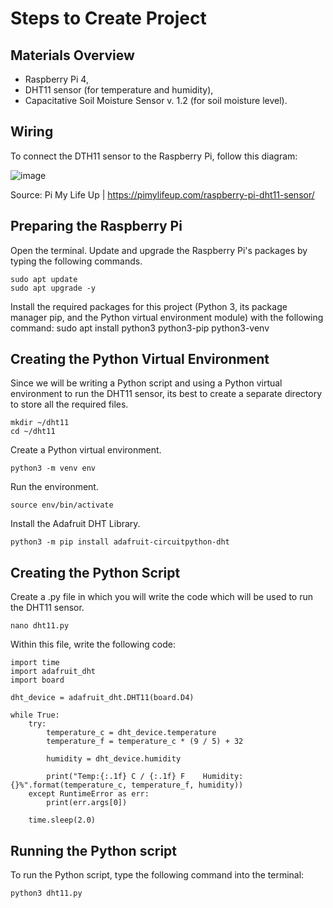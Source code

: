 # Steps to Create Project

## Materials Overview
- Raspberry Pi 4,
- DHT11 sensor (for temperature and humidity),
- Capacitative Soil Moisture Sensor v. 1.2 (for soil moisture level).

## Wiring
To connect the DTH11 sensor to the Raspberry Pi, follow this diagram:

![image](https://github.com/AyeshaUllah/UnixGreenhouse/assets/123969109/514b1aa4-6d48-4fc2-811e-362775913bf6)

Source: Pi My Life Up | https://pimylifeup.com/raspberry-pi-dht11-sensor/

## Preparing the Raspberry Pi
Open the terminal. Update and upgrade the Raspberry Pi's packages by typing the following commands.
```
sudo apt update
sudo apt upgrade -y
```

Install the required packages for this project (Python 3, its package manager pip, and the Python virtual environment module) with the following command:
    sudo apt install python3 python3-pip python3-venv

## Creating the Python Virtual Environment
Since we will be writing a Python script and using a Python virtual environment to run the DHT11 sensor, its best to create a separate directory to store all the required files.
```
mkdir ~/dht11
cd ~/dht11
```

Create a Python virtual environment.
```
python3 -m venv env
```

Run the environment.
```
source env/bin/activate
```

Install the Adafruit DHT Library.
```
python3 -m pip install adafruit-circuitpython-dht
```

## Creating the Python Script
Create a .py file in which you will write the code which will be used to run the DHT11 sensor.
```
nano dht11.py
```

Within this file, write the following code:
```
import time
import adafruit_dht
import board

dht_device = adafruit_dht.DHT11(board.D4)

while True:
    try:
        temperature_c = dht_device.temperature
        temperature_f = temperature_c * (9 / 5) + 32

        humidity = dht_device.humidity

        print("Temp:{:.1f} C / {:.1f} F    Humidity: {}%".format(temperature_c, temperature_f, humidity))
    except RuntimeError as err:
        print(err.args[0])

    time.sleep(2.0)
```

## Running the Python script
To run the Python script, type the following command into the terminal:
```
python3 dht11.py
```
            
